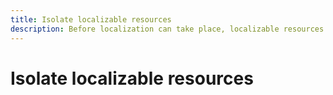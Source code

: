 ```yaml
---
title: Isolate localizable resources
description: Before localization can take place, localizable resources must be isolated from application code and non-localizable resources.
---
```


# Isolate localizable resources
